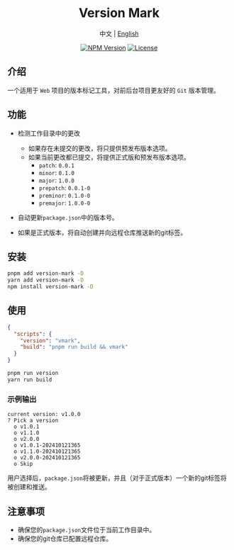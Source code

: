 <h1 align="center">Version Mark</h1>

<p align="center">
  <span>中文</span> | 
  <a href="https://github.com/a145789/version-mark/blob/main/README.md">English</a>
</p>
<p align="center">
  <a href="https://www.npmjs.com/package/version-mark" target="_blank" rel="noopener noreferrer"><img src="https://badgen.net/npm/dm/version-mark" alt="NPM Version" /></a>
  <a href="https://github.com/a145789/version-mark/blob/main/LICENCE" target="_blank" rel="noopener noreferrer"><img src="https://badgen.net/github/license/a145789/version-mark" alt="License" /></a>
</p>

## 介绍

一个适用于 `Web` 项目的版本标记工具，对前后台项目更友好的 `Git` 版本管理。

## 功能

- 检测工作目录中的更改
  - 如果存在未提交的更改，将只提供预发布版本选项。
  - 如果当前更改都已提交，将提供正式版和预发布版本选项。
    - `patch`: `0.0.1`
    - `minor`: `0.1.0`
    - `major`: `1.0.0`
    - `prepatch`: `0.0.1-0`
    - `preminor`: `0.1.0-0`
    - `premajor`: `1.0.0-0`

- 自动更新`package.json`中的版本号。
- 如果是正式版本，将自动创建并向远程仓库推送新的git标签。

## 安装

```bash
pnpm add version-mark -D
yarn add version-mark -D
npm install version-mark -D
```

## 使用

```json
{
  "scripts": {
    "version": "vmark",
    "build": "pnpm run build && vmark"
  }
}
```

```bash
pnpm run version
yarn run build
```

### 示例输出

```text
current version: v1.0.0
? Pick a version
  o v1.0.1
  o v1.1.0
  o v2.0.0
  o v1.0.1-202410121365
  o v1.1.0-202410121365
  o v2.0.0-202410121365
  o Skip
```
用户选择后，`package.json`将被更新，并且（对于正式版本）一个新的git标签将被创建和推送。

## 注意事项

- 确保您的`package.json`文件位于当前工作目录中。
- 确保您的git仓库已配置远程仓库。
